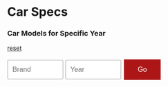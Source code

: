 # Car Specs

<style>
input[type=text] {
  width: 130px;
  box-sizing: border-box;
  border: 2px solid #ccc;
  border-radius: 4px;
  font-size: 16px;
  background-color: white;
  background-position: 10px 10px; 
  background-repeat: no-repeat;
  padding: 12px 20px 12px 10px;
  transition: width 0.4s ease-in-out;
}

input[type=text]:focus {
  width: 50%;
}
.button {
  background-color: #AD1616;
  border: none;
  color: white;
  padding: 15px 32px;
  text-align: center;   
  text-decoration: none;
  display: inline-block;
  font-size: 16px;
  margin: 4px 2px;
  cursor: pointer;
}
</style>


<script>

let table = document.getElementById("idk");

function getYear(){
    let inputYear = document.getElementById("inputYear").value;
    return inputYear;
}
function getBrand(){
    let inputBrand = document.getElementById("inputBrand").value;
    return inputBrand;
}


function getSpec() {
     const options = {
      method: 'GET', 
      mode: 'cors', 
      cache: 'no-cache', 
      credentials: 'include', 
      headers: {
          'Content-Type': 'application/json'
          
      },
  };
    result = document.getElementById("getSpecResult");
    // console.log(yearparam);
    // console.log(brandparam);
    // Fetch data from API
    fetch('https://breadbops.gq/api/specs/makes', options)
    .then(response => response.json())
    .then(data => console.log(data))
    //  {

// const table = document.getElementById('idk');
//         while (table.rows.length > 1) {
//           table.deleteRow(-1);
//         }
//         console.log(data);
//         for (const car of data.Results) {
//           const row = table.insertRow(-1);
//           row.insertCell(-1).innerHTML = car.name;
//           row.insertCell(-1).innerHTML = car.id;
//         }

//         result.innerHTML =  yearparam + brandparam + data.Results;

//     })
}




</script>
### Car Models for Specific Year
<a href="{{site.baseurl}}/spec">reset</a>

<body> 

<input type="text" name="search" id="inputBrand" placeholder="Brand">
<input type="text" name="search" id="inputYear" placeholder="Year">
<button class="button" id= "button" onclick="getSpec()">Go</button>
<table id="idk"></table>

</body>

<!-- makes sure you can press enter to submit the form -->
<script>
  var input = document.getElementById("inputYear");
input.addEventListener("keypress", function(event) {
  if (event.key === "Enter") {
    event.preventDefault();
    document.getElementById("button").click();
  }
});
</script>